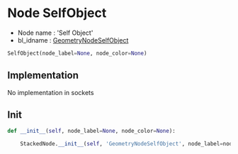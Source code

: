 # Node SelfObject

- Node name : 'Self Object'
- bl_idname : [GeometryNodeSelfObject](https://docs.blender.org/api/current/bpy.types.{bl_idname}.html)


``` python
SelfObject(node_label=None, node_color=None)
```
## Implementation

No implementation in sockets

## Init

``` python
def __init__(self, node_label=None, node_color=None):

    StackedNode.__init__(self, 'GeometryNodeSelfObject', node_label=node_label, node_color=node_color)
```
